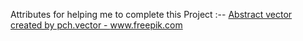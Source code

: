 Attributes for helping me to complete this Project :--
<a href='https://www.freepik.com/vectors/abstract'>Abstract vector created by pch.vector - www.freepik.com</a>